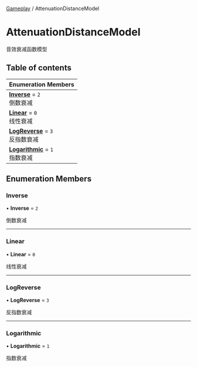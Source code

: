 [Gameplay](../modules/Gameplay.Gameplay.md) / AttenuationDistanceModel

# AttenuationDistanceModel <Badge type="tip" text="Enumeration" /> <Score text="AttenuationDistanceModel" />

音效衰减函数模型

## Table of contents

| Enumeration Members |
| :-----|
| **[Inverse](Gameplay.AttenuationDistanceModel.md#inverse)** = ``2`` <br> 倒数衰减|
| **[Linear](Gameplay.AttenuationDistanceModel.md#linear)** = ``0`` <br> 线性衰减|
| **[LogReverse](Gameplay.AttenuationDistanceModel.md#logreverse)** = ``3`` <br> 反指数衰减|
| **[Logarithmic](Gameplay.AttenuationDistanceModel.md#logarithmic)** = ``1`` <br> 指数衰减|

## Enumeration Members

### Inverse <Score text="Inverse" /> 

• **Inverse** = ``2``

倒数衰减

___

### Linear <Score text="Linear" /> 

• **Linear** = ``0``

线性衰减

___

### LogReverse <Score text="LogReverse" /> 

• **LogReverse** = ``3``

反指数衰减

___

### Logarithmic <Score text="Logarithmic" /> 

• **Logarithmic** = ``1``

指数衰减
